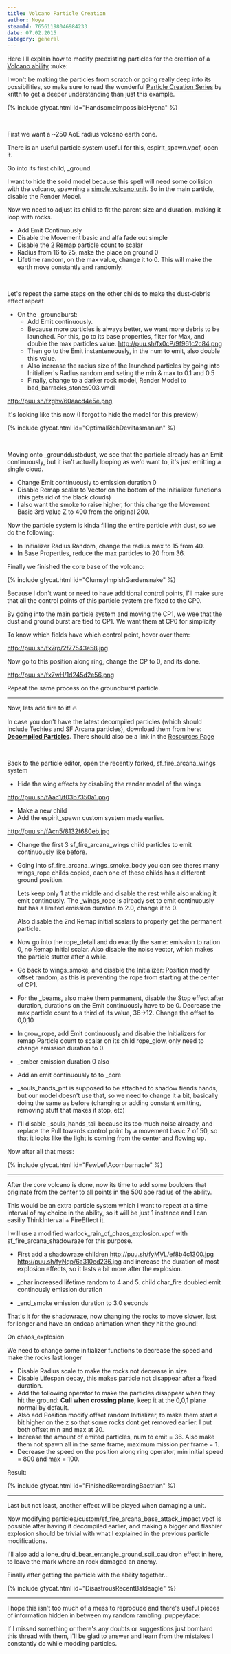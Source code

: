 ```yaml
---
title: Volcano Particle Creation
author: Noya
steamId: 76561198046984233
date: 07.02.2015
category: general
---
```


Here I'll explain how to modify preexisting particles for the creation of a [Volcano ability](https://github.com/MNoya/DotaCraft/blob/master/scripts/npc/abilities/firelord_volcano.txt) :nuke:

I won't be making the particles from scratch or going really deep into its possibilities, so make sure to read the wonderful [Particle Creation Series](http://moddota.com/forums/discussion/110/particles-creation-series) by kritth to get a deeper understanding than just this example.

{% include gfycat.html id="HandsomeImpossibleHyena" %}

<br>

First we want a ~250 AoE radius volcano earth cone.

There is an useful particle system useful for this, espirit_spawn.vpcf, open it.

Go into its first child, _ground.

I want to hide the soild model because this spell will need some collision with the volcano, spawning a [simple volcano unit](https://github.com/MNoya/DotaCraft/blob/master/scripts/npc/units/firelord_volcano.txt). So in the main particle, disable the Render Model.
		
Now we need to adjust its child to fit the parent size and duration, making it loop with rocks.

- Add Emit Continuously
- Disable the Movement basic and alfa fade out simple
- Disable the 2 Remap particle count to scalar
- Radius from 16 to 25, make the place on ground 0
- Lifetime random, on the max value, change it to 0. This will make the earth move constantly and randomly.

<br>

Let's repeat the same steps on the other childs to make the dust-debris effect repeat

- On the _groundburst:
  - Add Emit continuously.
  - Because more particles is always better, we want more debris to be launched. 
  For this, go to its base properties, filter for Max, and double the max particles value. http://puu.sh/fx0cP/9f961c2c84.png
  - Then go to the Emit instanteneously, in the num to emit, also double this value.
  - Also increase the radius size of the launched particles by going into Initializer's Radius random and seting the min & max to 0.1 and 0.5
  - Finally, change to a darker rock model, Render Model to bad_barracks_stones003.vmdl

http://puu.sh/fzghv/60aacd4e5e.png

It's looking like this now (I forgot to hide the model for this preview)

{% include gfycat.html id="OptimalRichDeviltasmanian" %}

<br>
	
Moving onto _grounddustbdust, we see that the particle already has an Emit continuously, but it isn't actually looping as we'd want to, it's just emitting a single cloud.

- Change Emit continuously to emission duration 0
- Disable Remap scalar to Vector on the bottom of the Initializer functions (this gets rid of the black clouds)
- I also want the smoke to raise higher, for this change the Movement Basic 3rd value Z to 400 from the original 200.

Now the particle system is kinda filling the entire particle with dust, so we do the following:

- In Initializer Radius Random, change the radius max to 15 from 40.
- In Base Properties, reduce the max particles to 20 from 36.
	
Finally we finished the core base of the volcano:

{% include gfycat.html id="ClumsyImpishGardensnake" %}
	
Because I don't want or need to have additional control points, I'll make sure that all the control points of this particle system are fixed to the CP0.

By going into the main particle system and moving the CP1, we wee that the dust and ground burst are tied to CP1. We want them at CP0 for simplicity

To know which fields have which control point, hover over them:

http://puu.sh/fx7rp/2f77543e58.jpg

Now go to this position along ring, change the CP to 0, and its done. 

http://puu.sh/fx7wH/1d245d2e56.png

Repeat the same process on the groundburst particle.

---

Now, lets add fire to it! :fire:

In case you don't have the latest decompiled particles (which should include Techies and SF Arcana particles), download them from here: **[Decompiled Particles](http://moddota.com/resources/decompiled_particles.zip)**. There should also be a link in the [Resources Page](http://moddota.com/forums/resources)

<br>

Back to the particle editor, open the recently forked, sf_fire_arcana_wings system

* Hide the wing effects by disabling the render model of the wings 

http://puu.sh/fAac1/f03b7350a1.png

* Make a new child
* Add the espirit_spawn custom system made earlier.

http://puu.sh/fAcn5/8132f680eb.jpg

* Change the first 3 sf_fire_arcana_wings child particles to emit continuously like before.
* Going into sf_fire_arcana_wings_smoke_body you can see theres many wings_rope childs copied, each one of these childs has a different ground position.

  Lets keep only 1 at the middle and disable the rest while also making it emit continously. 
  The _wings_rope is already set to emit continuously but has a limited emission duration to 2.0, change it to 0.

  Also disable the 2nd Remap initial scalars to properly get the permanent particle.
			
* Now go into the rope_detail and do exactly the same: emission to ration 0, no Remap initial scalar.
  Also disable the noise vector, which makes the particle stutter after a while.

* Go back to wings_smoke, and disable the Initializer: Position modify offset random, as this is preventing the rope from starting at the center of CP1.
		
* For the _beams, also make them permanent, disable the Stop effect after duration, durations on the Emit continuously have to be 0.
  Decrease the max particle count to a third of its value, 36->12.
  Change the offset to 0,0,10
		
* In grow_rope, add Emit continuously and disable the Initializers for remap Particle count to scalar
  on its child rope_glow, only need to change emission duration to 0.
		
* _ember emission duration 0 also
		
* Add an emit continuously to to _core
		
* _souls_hands_pnt is supposed to be attached to shadow fiends hands, but our model doesn't use that, so we need to change it a bit, basically doing the same as before (changing or adding constant emitting, removing stuff that makes it stop, etc)
		
* I'll disable _souls_hands_tail because its too much noise already, and replace the Pull towards control point by a movement basic Z of 50, so that it looks like the light is coming from the center and flowing up.
		
Now after all that mess:
	
{% include gfycat.html id="FewLeftAcornbarnacle" %}

---

After the core volcano is done, now its time to add some boulders that originate from the center to all points in the 500 aoe radius of the ability.

This would be an extra particle system which I want to repeat at a time interval of my choice in the ability, so it will be just 1 instance and I can easiliy ThinkInterval + FireEffect it.

I will use a modified warlock_rain_of_chaos_explosion.vpcf with sf_fire_arcana_shadowraze for this purpose.

* First add a shadowraze children http://puu.sh/fyMVL/ef8b4c1300.jpg http://puu.sh/fyNqp/6a310ed236.jpg and increase the duration of most explosion effects, so it lasts a bit more after the explosion.

* _char increased lifetime random to 4 and 5. child char_fire doubled emit continously emission duration

* _end_smoke emission duration to 3.0 seconds

That's it for the shadowraze, now changing the rocks to move slower, last for longer and have an endcap animation when they hit the ground!

On chaos_explosion

We need to change some initializer functions to decrease the speed and make the rocks last longer

- Disable Radius scale to make the rocks not decrease in size
- Disable Lifespan decay, this makes particle not disappear after a fixed duration.
- Add the following operator to make the particles disappear when they hit the ground: **Cull when crossing plane**, keep it at the 0,0,1 plane normal by default.
- Also add Position modify offset random Initializer, to make them start a bit higher on the z so that some rocks dont get removed earlier. I put both offset min and max at 20.
- Increase the amount of emited particles, num to emit = 36. Also make them not spawn all in the same frame, maximum mission per frame = 1.
- Decrease the speed on the position along ring operator, min initial speed = 800 and max = 100.
	
Result: 

{% include gfycat.html id="FinishedRewardingBactrian" %}

---

Last but not least, another effect will be played when damaging a unit.

Now modifying particles/custom/sf_fire_arcana_base_attack_impact.vpcf is possible after having it decompiled earlier, and making a bigger and flashier explosion should be trivial with what I explained in the previous particle modifications.

I'll also add a lone_druid_bear_entangle_ground_soil_cauldron effect in here, to leave the mark where an rock damaged an anemy.

Finally after getting the particle with the ability together...

{% include gfycat.html id="DisastrousRecentBaldeagle" %}

---

I hope this isn't too much of a mess to reproduce and there's useful pieces of information hidden in between my random rambling :puppeyface: 

If I missed something or there's any doubts or suggestions just bombard this thread with them, I'll be glad to answer and learn from the mistakes I constantly do while modding particles. 